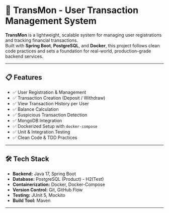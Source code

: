 # 🚀 TransMon - User Transaction Management System

**TransMon** is a lightweight, scalable system for managing user registrations and tracking financial transactions.  
Built with **Spring Boot**, **PostgreSQL**, and **Docker**, this project follows clean code practices and sets a foundation for real-world, production-grade backend services.

---

## 📋 Features

- ✅ User Registration & Management
- ✅ Transaction Creation (Deposit / Withdraw)
- ✅ View Transaction History per User
- ✅ Balance Calculation
- ✅ Suspicious Transaction Detection
- ✅ MongoDB Integration
- ✅ Dockerized Setup with `docker-compose`
- ✅ Unit & Integration Testing
- ✅ Clean Code & TDD Practices

---

## 🛠️ Tech Stack

- **Backend:** Java 17, Spring Boot
- **Database:** PostgreSQL (Product) - H2(Test)
- **Containerization:** Docker, Docker-Compose
- **Version Control:** Git, GitHub Flow
- **Testing:** JUnit 5, Mockito
- **Build Tool:** Maven

---
